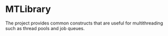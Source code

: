 # MTLibrary
The project provides common constructs that are useful for multithreading such as thread pools and job queues.
